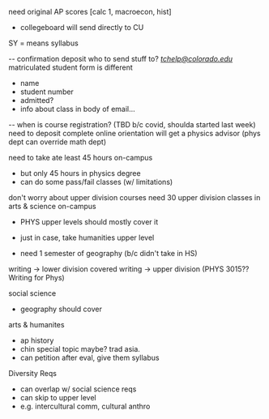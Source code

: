 need original AP scores [calc 1, macroecon, hist]
- collegeboard will send directly to CU

SY = means syllabus

--
confirmation deposit
who to send stuff to?
*tchelp@colorado.edu*
matriculated student form is different

- name
- student number
- admitted?
- info about class in body of email...

--
when is course registration?
(TBD b/c covid, shoulda started last week)
need to deposit
complete online orientation
will get a physics advisor (phys dept can override math dept)

need to take ate least 45 hours on-campus
- but only 45 hours in physics degree
- can do some pass/fail classes (w/ limitations)

don't worry about upper division courses
need 30 upper division classes in arts & science on-campus
- PHYS upper levels should mostly cover it
- just in case, take humanities upper level

- need 1 semester of geography (b/c didn't take in HS)

writing -> lower division covered
writing -> upper division (PHYS 3015?? Writing for Phys)

social science
- geography should cover

arts & humanites
- ap history
- chin special topic maybe? trad asia.
- can petition after eval, give them syllabus

Diversity Reqs
- can overlap w/ social science reqs
- can skip to upper level
- e.g. intercultural comm, cultural anthro
